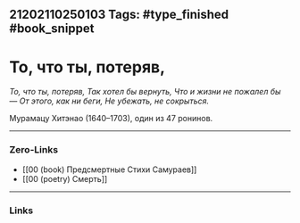 21202110250103
Tags: #type_finished #book_snippet 
---
# То, что ты, потеряв,

*То, что ты, потеряв,
Так хотел бы вернуть,
Что и жизни не пожалел бы —
От этого, как ни беги,
Не убежать, не сокрыться.*

Мурамацу Хитэнао (1640–1703), один из 47 ронинов. 

---
### Zero-Links
 - [[00 (book) Предсмертные Стихи Самураев]]
 - [[00 (poetry) Смерть]]
---
### Links
